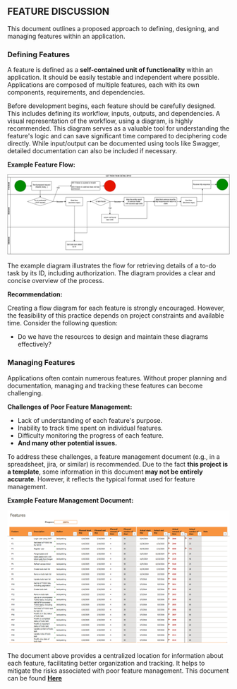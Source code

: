 ## FEATURE DISCUSSION

This document outlines a proposed approach to defining, designing, and managing features within an application.

### Defining Features

A feature is defined as a **self-contained unit of functionality** within an application. It should be easily testable and independent where possible. Applications are composed of multiple features, each with its own components, requirements, and dependencies.

Before development begins, each feature should be carefully designed. This includes defining its workflow, inputs, outputs, and dependencies. A visual representation of the workflow, using a diagram, is highly recommended. This diagram serves as a valuable tool for understanding the feature's logic and can save significant time compared to deciphering code directly. While input/output can be documented using tools like Swagger, detailed documentation can also be included if necessary.

**Example Feature Flow:**

![Feature Flow](../../Images/ExmapleFeatureFlow.drawio.png)

The example diagram illustrates the flow for retrieving details of a to-do task by its ID, including authorization. The diagram provides a clear and concise overview of the process.

**Recommendation:**

Creating a flow diagram for each feature is strongly encouraged. However, the feasibility of this practice depends on project constraints and available time. Consider the following question:

- Do we have the resources to design and maintain these diagrams effectively?

### Managing Features

Applications often contain numerous features. Without proper planning and documentation, managing and tracking these features can become challenging.

**Challenges of Poor Feature Management:**

- Lack of understanding of each feature's purpose.
- Inability to track time spent on individual features.
- Difficulty monitoring the progress of each feature.
- **And many other potential issues.**

To address these challenges, a feature management document (e.g., in a spreadsheet, jira, or similar) is recommended. Due to the fact **this project is a template**, some information in this document **may not be entirely accurate**. However, it reflects the typical format used for feature management.

**Example Feature Management Document:**

![Feature Management Doc](../../Images/FeatureManagementDoc.png)

The document above provides a centralized location for information about each feature, facilitating better organization and tracking. It helps to mitigate the risks associated with poor feature management. This document can be found **[Here](../FeatManagementDoc.xlsx)**
